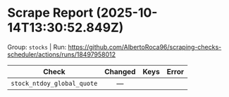 # Scrape Report (2025-10-14T13:30:52.849Z)

Group: `stocks`  |  Run: https://github.com/AlbertoRoca96/scraping-checks-scheduler/actions/runs/18497958012

| Check | Changed | Keys | Error |
|---|:---:|:--|:--|
| `stock_ntdoy_global_quote` | — |  |  |
